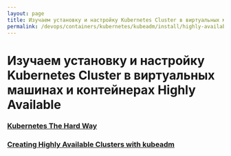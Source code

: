 ```yaml
---
layout: page
title: Изучаем установку и настройку Kubernetes Cluster в виртуальных машинах и контейнерах Highly Available
permalink: /devops/containers/kubernetes/kubeadm/install/highly-available/
---
```


# Изучаем установку и настройку Kubernetes Cluster в виртуальных машинах и контейнерах Highly Available


### [Kubernetes The Hard Way](/devops/containers/kubernetes/kubeadm/install/highly-available/kubernetes-the-hard-way/)


### [Creating Highly Available Clusters with kubeadm](https://kubernetes.io/docs/setup/independent/high-availability/)
